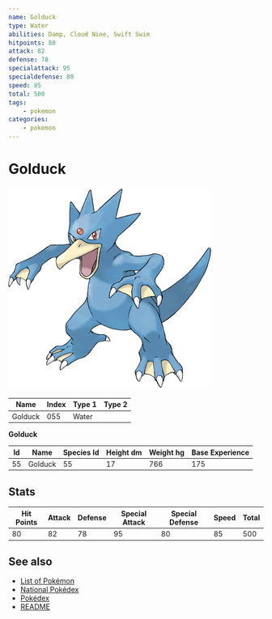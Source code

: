 ```yaml
---
name: Golduck
type: Water
abilities: Damp, Cloud Nine, Swift Swim
hitpoints: 80
attack: 82
defense: 78
specialattack: 95
specialdefense: 80
speed: 85
total: 500
tags:
    - pokemon
categories:
    - pokemon
---
```


# Golduck


![Golduck](images/055.png)

| **Name** | **Index** | **Type 1** | **Type 2** |
|----|----|----|----|
| Golduck | 055 | Water  |  |

**Golduck** 




| **Id** | **Name** | **Species Id** | **Height dm** | **Weight hg** | **Base Experience** |
|--------|----------|----------------|------------|------------|---------------------|
| 55 | Golduck | 55 | 17 | 766 | 175 |



## Stats

| **Hit Points** | **Attack** | **Defense** | **Special Attack** | **Special Defense** | **Speed** | **Total** |
|----------------|------------|-------------|--------------------|---------------------|-----------|-----------|
| 80 | 82 | 78 | 95 | 80 | 85 | 500 |

## See also

- [List of Pokémon](../pokemon.md)
- [National Pokédex](../national_pokedex.md)
- [Pokédex](../pokedex.md)
- [README](../README.md)
